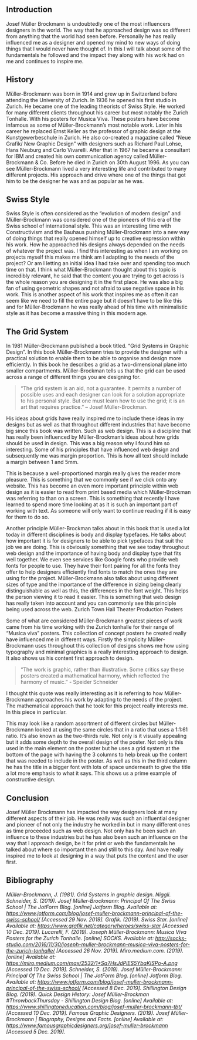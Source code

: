 ## Introduction
Josef Müller Brockmann is undoubtedly one of the most influencers designers in the world. The way that he approached design was so different from anything that the world had seen before. Personally he has really influenced me as a designer and opened my mind to new ways of doing things that I would never have thought of. In this I will talk about some of the fundamentals he followed and the impact they along with his work had on me and continues to inspire me.

## History
Müller-Brockmann was born in 1914 and grew up in Switzerland before attending the University of Zurich. In 1936 he opened his first studio in Zurich. He became one of the leading theorists of Swiss Style. He worked for many different clients throughout his career but most notably the Zurich Tonhalle. With his posters for Musica Viva. These posters have become infamous as some of Müller-Brockmann’s most notable work. Later in his career he replaced Ernst Keller as the professor of graphic design at the Kunstgewerbeschule in Zurich. He also co-created a magazine called “Neue Grafik/ New Graphic Design” with designers such as Richard Paul Lohse, Hans Neuburg and Carlo Vivarelli. After that in 1967 he became a consultant for IBM and created his own communication agency called Müller-Brockmann & Co. Before he died in Zurich on 30th August 1996. As you can see Müller-Brockmann lived a very interesting life and contributed to many different projects. His approach and drive where one of the things that got him to be the designer he was and as popular as he was.

## Swiss Style
Swiss Style is often considered as the “evolution of modern design” and Müller-Brockmann was considered one of the pioneers of this era of the Swiss school of international style. This was an interesting time with Constructivism and the Bauhaus pushing Müller-Brockmann into a new way of doing things that really opened himself up to creative expression within his work. How he approached his designs always depended on the needs of whatever the project was. I find this interesting as when I am working on projects myself this makes me think am I adapting to the needs of the project? Or am I letting an initial idea I had take over and spending too much time on that. I think what Müller-Brockmann thought about this topic is incredibly relevant, he said that the content you are trying to get across is the whole reason you are designing it in the first place. He was also a big fan of using geometric shapes and not afraid to use negative space in his work. This is another aspect of his work that inspires me as often it can seem like we need to fill the entire page but it doesn’t have to be like this and for Müller-Brockmann he was really ahead of his time with minimalistic style as it has become a massive thing in this modern age.

## The Grid System
In 1981 Müller-Brockmann published a book titled. “Grid Systems in Graphic Design”. In this book Müller-Brockmann tries to provide the designer with a practical solution to enable them to be able to organise and design more efficiently. In this book he describes a grid as a two-dimensional plane into smaller compartments. Müller-Brockman tells us that the grid can be used across a range of different things you are designing for.
>“The grid system is an aid, not a guarantee. It permits a number of possible uses and each designer can look for a solution appropriate to his personal style. But one must learn how to use the grid; it is an art that requires practice.” – Josef Müller-Brockman.

His ideas about grids have really inspired me to include these ideas in my designs but as well as that throughout different industries that have become big since this book was written. Such as web design. This is a discipline that has really been influenced by Müller-Brockman’s ideas about how grids should be used in design. This was a big reason why I found him so interesting. Some of his principles that have influenced web design and subsequently me was margin proportion. This is how all text should include a margin between 1 and 5mm.
















 This is because a well-proportioned margin really gives the reader more pleasure. This is something that we commonly see if we click onto any website. This has become an even more important principle within web design as it is easier to read from print based media which Müller-Brockman was referring to than on a screen. This is something that recently I have learned to spend more time looking at as it is such an important part of working with text. As someone will only want to continue reading if it is easy for them to do so. 

Another principle Müller-Brockman talks about in this book that is used a lot today in different disciplines is body and display typefaces. He talks about how important it is for designers to be able to pick typefaces that suit the job we are doing. This is obviously something that we see today throughout web design and the importance of having body and display type that fits well together. We even see services like Google fonts who provide web fonts for people to use. They have their font pairing for all the fonts they offer to help designers efficiently find fonts to match the ones they are using for the project. Müller-Brockmann also talks about using different sizes of type and the importance of the difference in sizing being clearly distinguishable as well as this, the differences in the font weight. This helps the person viewing it to read it easier. This is something that web design has really taken into account and you can commonly see this principle being used across the web.
Zurich Town Hall Theater Production Posters
 
Some of what are considered Müller-Brockmann greatest pieces of work came from his time working with the Zurich tonhalle for their range of “Musica viva” posters. This collection of concept posters he created really have influenced me in different ways. Firstly the simplicity Müller-Brockmann uses throughout this collection of designs shows me how using typography and minimal graphics is a really interesting approach to design. It also shows us his content first approach to design.

>“The work is graphic, rather than illustrative. Some critics say these posters created a mathematical harmony, which reflected the harmony of music.” - Speider Schneider

I thought this quote was really interesting as it is referring to how Müller-Brockmann approaches his work by adapting to the needs of the project. The mathematical approach that he took for this project really interests me. In this piece in particular.





































This may look like a random assortment of different circles but Müller-Brockmann looked at using the same circles that in a ratio that uses a 1:1:61 ratio. It’s also known as the two-thirds rule. Not only is it visually appealing but it adds some depth to the overall design of the poster. Not only is this used in the main element on the poster but he uses a grid system at the bottom of the page with having the 3 columns to help break up the content that was needed to include in the poster. As well as this in the third column he has the title in a bigger font with lots of space underneath to give the title a lot more emphasis to what it says. This shows us a prime example of constructive design.

## Conclusion
Josef Müller Brockmann has impacted the way designers look at many different aspects of their job. He was really was such an influential designer and pioneer of not only the industry he worked in but in many different ones as time proceeded such as web design. Not only has he been such an influence to these industries but he has also been such an influence on the way that I approach design, be it for print or web the fundamentals he talked about where so important then and still to this day. And have really inspired me to look at designing in a way that puts the content and the user first.

## Bibliography



*Müller-Brockmann, J. (1981). Grid Systems in graphic design. Niggli.*
*Schneider, S. (2019). Josef Müller-Brockmann: Principal Of The Swiss School | The JotForm Blog. [online] Jotform Blog. Available at: https://www.jotform.com/blog/josef-muller-brockmann-principal-of-the-swiss-school/ [Accessed 29 Nov. 2019].*
*Grafik. (2019). Swiss Star. [online] Available at: https://www.grafik.net/category/heroes/swiss-star [Accessed 10 Dec. 2019].*
*Lucarelli, F. (2019). Joseph Müller-Brockmann: Musica Viva Posters for the Zurich Tonhalle. [online] SOCKS. Available at: http://socks-studio.com/2016/11/30/joseph-muller-brockmann-musica-viva-posters-for-the-zurich-tonhalle/ [Accessed 26 Nov. 2019].*
*Miro.medium.com. (2019). [online] Available at: https://miro.medium.com/max/2532/1*Sa7HsJdPiES5YbaKISPo-A.png [Accessed 10 Dec. 2019].*
*Schneider, S. (2019). Josef Müller-Brockmann: Principal Of The Swiss School | The JotForm Blog. [online] Jotform Blog. Available at: https://www.jotform.com/blog/josef-muller-brockmann-principal-of-the-swiss-school/ [Accessed 8 Dec. 2019].*
*Shillington Design Blog. (2019). Quick Design History: Josef Müller-Brockman #ThrowbackThursday - Shillington Design Blog. [online] Available at: https://www.shillingtoneducation.com/blog/josef-muller-brockmann-tbt/ [Accessed 10 Dec. 2019].*
*Famous Graphic Designers. (2019). Josef Müller-Brockmann | Biography, Designs and Facts. [online] Available at: https://www.famousgraphicdesigners.org/josef-muller-brockmann [Accessed 5 Dec. 2019].*